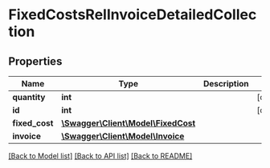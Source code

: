 # FixedCostsRelInvoiceDetailedCollection

## Properties
Name | Type | Description | Notes
------------ | ------------- | ------------- | -------------
**quantity** | **int** |  | [optional] 
**id** | **int** |  | [optional] 
**fixed_cost** | [**\Swagger\Client\Model\FixedCost**](FixedCost.md) |  | 
**invoice** | [**\Swagger\Client\Model\Invoice**](Invoice.md) |  | 

[[Back to Model list]](../README.md#documentation-for-models) [[Back to API list]](../README.md#documentation-for-api-endpoints) [[Back to README]](../README.md)


